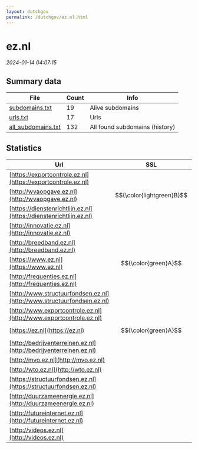 ```yaml
---
layout: dutchgov
permalink: /dutchgov/ez.nl.html
---
```



# ez.nl
*2024-01-14 04:07:15*
## Summary data


| File       | Count | Info |
|------------|-------|------|
|[subdomains.txt](/data/ez.nl/subdomains.txt)|19|Alive subdomains|
|[urls.txt](/data/ez.nl/urls.txt)|17|Urls|
|[all_subdomains.txt](/data/ez.nl/all_subdomains.txt)|132|All found subdomains (history)|


## Statistics


| Url | SSL | Server | Cookie | HSTS | CSP | XFO | XXP | RP | Tech |Title |
|------------|-------|------|------|------|------|------|------|------|------|------|
|[https://exportcontrole.ez.nl](https://exportcontrole.ez.nl)| |nginx| | | | | | :white_check_mark: |Nginx|403 Forbidden|
|[http://wvaopgave.ez.nl](http://wvaopgave.ez.nl)| $${\color{lightgreen}B}$$ ||:o: |:white_check_mark: | | | | :white_check_mark: |HSTS||
|[https://dienstenrichtlijn.ez.nl](https://dienstenrichtlijn.ez.nl)| |nginx| | | | | | :white_check_mark: |Nginx|403 Forbidden|
|[http://innovatie.ez.nl](http://innovatie.ez.nl)| || | | | | | :white_check_mark: |||
|[http://breedband.ez.nl](http://breedband.ez.nl)| || | | | | | :white_check_mark: |||
|[https://www.ez.nl](https://www.ez.nl)| $${\color{green}A}$$ || |:white_check_mark: |:warning: | :white_check_mark: | :white_check_mark: | :white_check_mark: |||
|[http://frequenties.ez.nl](http://frequenties.ez.nl)| || | | | | | :white_check_mark: |||
|[http://www.structuurfondsen.ez.nl](http://www.structuurfondsen.ez.nl)| || | | | | | :white_check_mark: |||
|[http://www.exportcontrole.ez.nl](http://www.exportcontrole.ez.nl)| || | | | | | :white_check_mark: |||
|[https://ez.nl](https://ez.nl)| $${\color{green}A}$$ || |:white_check_mark: |:warning: | :white_check_mark: | :white_check_mark: | :white_check_mark: |||
|[http://bedrijventerreinen.ez.nl](http://bedrijventerreinen.ez.nl)| || | | | | | :white_check_mark: |||
|[http://mvo.ez.nl](http://mvo.ez.nl)| || | | | | | :white_check_mark: |||
|[http://wto.ez.nl](http://wto.ez.nl)| || | | | | | :white_check_mark: |||
|[https://structuurfondsen.ez.nl](https://structuurfondsen.ez.nl)| |nginx| | | | | | :white_check_mark: |Nginx|403 Forbidden|
|[http://duurzameenergie.ez.nl](http://duurzameenergie.ez.nl)| || | | | | | :white_check_mark: |||
|[http://futureinternet.ez.nl](http://futureinternet.ez.nl)| || | | | | | :white_check_mark: |||
|[http://videos.ez.nl](http://videos.ez.nl)| || | | | | | :white_check_mark: |||